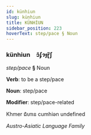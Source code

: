 ```yaml
---
id: künhiun
slug: künhiun
title: KÜNHİUN
sidebar_position: 223
hoverText: step/pace § Noun
---
```


### künhiun&emsp;<span kind="abugida">ɔ̃ʄɂɟɽ̃ʃ</span>

*step/pace* **§** Noun

**Verb**: to be a step/pace

**Noun**: step/pace

**Modifier**: step/pace-related

Khmer ជំហាន cumhiən undefined

*Austro-Asiatic Language Family*